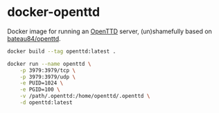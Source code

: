 # docker-openttd

Docker image for running an [OpenTTD](https://openttd.org/) server, (un)shamefully based on [bateau84/openttd](https://github.com/bateau84/openttd).

```sh
docker build --tag openttd:latest .

docker run --name openttd \
    -p 3979:3979/tcp \
    -p 3979:3979/udp \
    -e PUID=1024 \
    -e PGID=100 \
    -v /path/.openttd:/home/openttd/.openttd \
    -d openttd:latest
```
